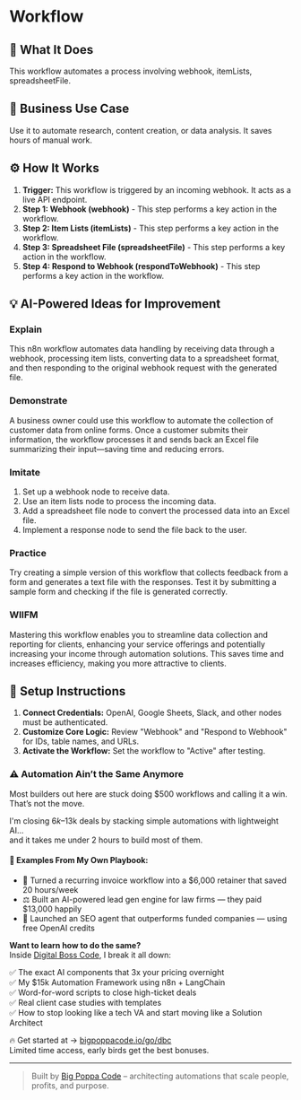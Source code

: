 # Workflow

## 🚀 What It Does
This workflow automates a process involving webhook, itemLists, spreadsheetFile.

## 💼 Business Use Case
Use it to automate research, content creation, or data analysis. It saves hours of manual work.

## ⚙️ How It Works
1.  **Trigger:** This workflow is triggered by an incoming webhook. It acts as a live API endpoint.
2. **Step 1: Webhook (webhook)** - This step performs a key action in the workflow.
3. **Step 2: Item Lists (itemLists)** - This step performs a key action in the workflow.
4. **Step 3: Spreadsheet File (spreadsheetFile)** - This step performs a key action in the workflow.
5. **Step 4: Respond to Webhook (respondToWebhook)** - This step performs a key action in the workflow.

## 💡 AI-Powered Ideas for Improvement
### Explain
This n8n workflow automates data handling by receiving data through a webhook, processing item lists, converting data to a spreadsheet format, and then responding to the original webhook request with the generated file.

### Demonstrate
A business owner could use this workflow to automate the collection of customer data from online forms. Once a customer submits their information, the workflow processes it and sends back an Excel file summarizing their input—saving time and reducing errors.

### Imitate
1. Set up a webhook node to receive data.
2. Use an item lists node to process the incoming data.
3. Add a spreadsheet file node to convert the processed data into an Excel file.
4. Implement a response node to send the file back to the user.

### Practice
Try creating a simple version of this workflow that collects feedback from a form and generates a text file with the responses. Test it by submitting a sample form and checking if the file is generated correctly.

### WIIFM
Mastering this workflow enables you to streamline data collection and reporting for clients, enhancing your service offerings and potentially increasing your income through automation solutions. This saves time and increases efficiency, making you more attractive to clients.

## 🔧 Setup Instructions
1. **Connect Credentials:** OpenAI, Google Sheets, Slack, and other nodes must be authenticated.
2. **Customize Core Logic:** Review "Webhook" and "Respond to Webhook" for IDs, table names, and URLs.
3. **Activate the Workflow:** Set the workflow to "Active" after testing.

### ⚠️ Automation Ain’t the Same Anymore

Most builders out here are stuck doing $500 workflows and calling it a win.  
That’s not the move.  

I'm closing $6k–$13k deals by stacking simple automations with lightweight AI...  
and it takes me under 2 hours to build most of them.

#### 🧠 Examples From My Own Playbook:
- 🔁 Turned a recurring invoice workflow into a $6,000 retainer that saved 20 hours/week  
- ⚖️ Built an AI-powered lead gen engine for law firms — they paid $13,000 happily  
- 🚀 Launched an SEO agent that outperforms funded companies — using free OpenAI credits  

**Want to learn how to do the same?**  
Inside [Digital Boss Code](https://bigpoppacode.io/go/dbc), I break it all down:

✅ The exact AI components that 3x your pricing overnight  
✅ My $15k Automation Framework using n8n + LangChain  
✅ Word-for-word scripts to close high-ticket deals  
✅ Real client case studies with templates  
✅ How to stop looking like a tech VA and start moving like a Solution Architect  

🔥 Get started at → [bigpoppacode.io/go/dbc](https://bigpoppacode.io/go/dbc)  
Limited time access, early birds get the best bonuses.

---
> Built by [Big Poppa Code](https://bigpoppacode.io) – architecting automations that scale people, profits, and purpose.
